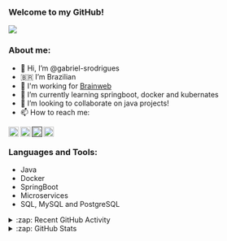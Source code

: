 ### Welcome to my GitHub!
<img src="https://img.shields.io/static/v1?label=Overview&message=gabriel-srodrigues&color=e07a5f&style=for-the-badge&logo=GitHub">

### About me:

- 👋 Hi, I’m @gabriel-srodrigues
- :brazil: I’m Brazilian
- :construction_worker: I'm working for [Brainweb](http://www.brainweb.com.br/)
- 🌱 I’m currently learning springboot, docker and kubernates
- 💞️ I’m looking to collaborate on java projects!
- 📫 How to reach me:
<div>
  <a href="https://www.linkedin.com/in/gabriel-rodrigues-k2k">
    <img align="left" alt="Linkedin" width="20px" src="https://www.vectorlogo.zone/logos/linkedin/linkedin-tile.svg" />
  </a>
  <a href="https://www.instagram.com/g4rodrigues_/">
    <img align="left" alt="Instagram" width="20px" src="https://www.vectorlogo.zone/logos/instagram/instagram-icon.svg" />
  </a>
  <a href="">
    <img align="left" alt="Gmail" width="20px" src="https://www.vectorlogo.zone/logos/gmail/gmail-icon.svg" />
  </a>
    <a href="https://gitlab.com/gabriel.srodrigues">
    <img align="left" alt="Gmail" width="20px" src="https://www.vectorlogo.zone/logos/gitlab/gitlab-icon.svg" />
  </a>
</div>

<br />

### Languages and Tools:

- Java
- Docker
- SpringBoot
- Microservices
- SQL, MySQL and PostgreSQL

<details>
  <summary>:zap: Recent GitHub Activity</summary>
<!--START_SECTION:activity-->
1. 🎉 Merged PR [#2](https://github.com/gabriel-srodrigues/gabriel-srodrigues/pull/2) in [gabriel-srodrigues/gabriel-srodrigues](https://github.com/gabriel-srodrigues/gabriel-srodrigues)
2. 💪 Opened PR [#2](https://github.com/gabriel-srodrigues/gabriel-srodrigues/pull/2) in [gabriel-srodrigues/gabriel-srodrigues](https://github.com/gabriel-srodrigues/gabriel-srodrigues)
<!--END_SECTION:activity-->
</details>

<details>
  <summary>:zap: GitHub Stats</summary>
  <img alt="gabriel-srodrigues GitHub Stats" src="https://github-readme-stats.codestackr.vercel.app/api?username=gabriel-srodrigues&show_icons=true&theme=dark" />
</details>

